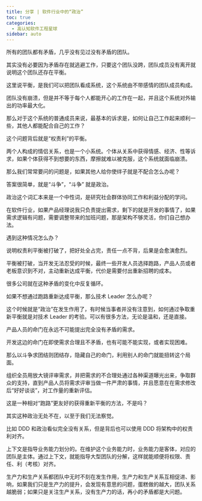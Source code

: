 ```yaml
---
title: 分享 | 软件行业中的“政治”
toc: true
categories: 
  - 高认知软件工程星球
sidebar: auto
---
```


所有的团队都有矛盾，几乎没有见过没有矛盾的团队。

其实没有必要因为矛盾存在就逃避工作，只要这个团队没跨，团队成员没有离开就说明这个团队还存在平衡。

这里说平衡，是我们可以把团队看成系统，这个系统由不带感情的团队成员构成。

团队没有崩溃，但是并不等于每个人都能开心的工作在一起，并且这个系统对外输出的功率最大化。

那么对于这个系统的普通成员来说，最基本的诉求是，如何让自己工作起来顺利一些，其他人都能配合自己的工作？

这个问题背后就是“权责利”的平衡。

两个人构成的情侣关系，也是一个小系统。个体从关系中获得情感、经济、性等诉求，如果个体获得不到想要的东西，摩擦就难以被克服，这个系统就面临崩溃。

那么我们常常要问的问题是，如果其他人给你使绊子就是不配合怎么办呢？

答案很简单，就是“斗争”，“斗争” 就是政治。

政治这个词汇本来是一个中性词，是研究社会群体协同工作和利益分配的学问。

在软件行业，如果产品经理说我只负责提出需求，剩下的就是开发的事情了，如果需求逻辑有问题，需要调整带来的加班问题，那是架构不够灵活，你们自己想办法。

遇到这种情况怎么办？

说明权责利平衡被打破了，把好处全占完，责任一点不背，后果是会愈演愈烈。

平衡被打破，当开发无法忍受的时候，最终一些开发人员选择跑路，产品人员或者老板意识到不对，主动重新达成平衡，代价是需要付出重新招聘的成本。

很多公司就在这种矛盾的变化中反复循环。

如果不想通过跑路重新达成平衡，那么技术 Leader 怎么办呢？

这个时候就是“政治”在发生作用了，有时候当事者并没有注意到，如何通过争取重新平衡就是对技术 Leader 的考验。可以有很多方法，无论是温和，还是直接。

产品人员的命门在永远不可能提出完全没有矛盾的需求。

开发这边的命门在即使需求合理且不矛盾，也有可能不能实现，或者实现困难。

那么以斗争求团结则团结存，隐藏自己的命门，利用别人的命门就能扭转这个局面。

组织全员用放大镜评审需求，并把需求的不合理处通过各种渠道曝光出来，争取群众的支持，直到产品人员将需求评审当做一件严肃的事情，并且愿意在在需求修改后“好好谈谈”，对工作量的重新评估。

这是一种相对“跑路”更友好的获得重新平衡的方法，不是吗？

其实这种政治无处不在，以至于我们无法察觉。

比如 DDD 和政治看似完全没有关系，但是背后也可以使用 DDD 将架构中的权责利对齐。

上下文是指导业务能力划分的。在维护这个业务能力时，业务能力是客体，对应的团队是主体。通过上下文，就能指导大型团队的分解，这样就能顺便将权限、责任、利（考核）对齐。

生产力和生产关系都团队中无时不刻在发生作用，生产力和生产关系互相促进、影响，如果我们只是生产力的提升，会发现有意思的问题，蛋糕做的越大，团队关系越脆弱；如果只是关注生产关系，没有生产力的话，再小的矛盾都是大问题。






